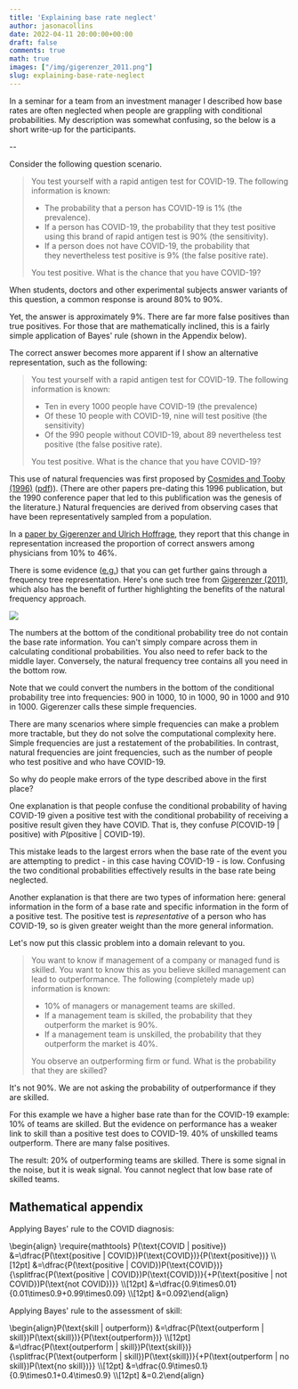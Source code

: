 ```yaml
---
title: 'Explaining base rate neglect'
author: jasonacollins
date: 2022-04-11 20:00:00+00:00
draft: false
comments: true
math: true
images: ["/img/gigerenzer_2011.png"]
slug: explaining-base-rate-neglect
---
```


In a seminar for a team from an investment manager I described how base rates are often neglected when people are grappling with conditional probabilities. My description was somewhat confusing, so the below is a short write-up for the participants.

--

Consider the following question scenario.

>You test yourself with a rapid antigen test for COVID-19. The following information is known:
>
>- The probability that a person has COVID-19 is 1% (the prevalence).
>- If a person has COVID-19, the probability that they test positive using this brand of rapid antigen test is 90% (the sensitivity).
>- If a person does not have COVID-19, the probability that they nevertheless test positive is 9% (the false positive rate).
>
>You test positive. What is the chance that you have COVID-19?

When students, doctors and other experimental subjects answer variants of this question, a common response is around 80% to 90%.

Yet, the answer is approximately 9%. There are far more false positives than true positives. For those that are mathematically inclined, this is a fairly simple application of Bayes' rule (shown in the Appendix below).

The correct answer becomes more apparent if I show an alternative representation, such as the following:

>You test yourself with a rapid antigen test for COVID-19. The following information is known:
>
>- Ten in every 1000 people have COVID-19 (the prevalence)
>- Of these 10 people with COVID-19, nine will test positive (the sensitivity)
>- Of the 990 people without COVID-19, about 89 nevertheless test positive (the false positive rate).
>
>You test positive. What is the chance that you have COVID-19?

This use of natural frequencies was first proposed by [Cosmides and Tooby (1996)](https://doi.org/10.1016/0010-0277(95)00664-8) ([pdf](http://citeseerx.ist.psu.edu/viewdoc/download?doi=10.1.1.131.8290&rep=rep1&type=pdf))). (There are other papers pre-dating this 1996 publication, but the 1990 conference paper that led to this publification was the genesis of the literature.) Natural frequencies are derived from observing cases that have been representatively sampled from a population.

In a [paper by Gigerenzer and Ulrich Hoffrage](https://journals.lww.com/academicmedicine/Abstract/1998/05000/Using_natural_frequencies_to_improve_diagnostic.24.aspx), they report that this change in representation increased the proportion of correct answers among physicians from 10% to 46%.

There is some evidence ([e.g.](https://doi.org/10.54870/1551-3440.1329)) that you can get further gains through a frequency tree representation. Here's one such tree from [Gigerenzer (2011)](https://doi.org/10.1136/bmj.d6386), which also has the benefit of further highlighting the benefits of the natural frequency approach.

![](/img/gigerenzer_2011.png)

The numbers at the bottom of the conditional probability tree do not contain the base rate information. You can't simply compare across them in calculating conditional probabilities. You also need to refer back to the middle layer. Conversely, the natural frequency tree contains all you need in the bottom row.

Note that we could convert the numbers in the bottom of the conditional probability tree into frequencies: 900 in 1000, 10 in 1000, 90 in 1000 and 910 in 1000. Gigerenzer calls these simple frequencies.

There are many scenarios where simple frequencies can make a problem more tractable, but they do not solve the computational complexity here. Simple frequencies are just a restatement of the probabilities. In contrast, natural frequencies are joint frequencies, such as the number of people who test positive and who have COVID-19.

So why do people make errors of the type described above in the first place?

One explanation is that people confuse the conditional probability of having COVID-19 given a positive test with the conditional probability of receiving a positive result given they have COVID. That is, they confuse *P*(COVID-19 | positive) with *P*(positive | COVID-19).

This mistake leads to the largest errors when the base rate of the event you are attempting to predict - in this case having COVID-19 - is low. Confusing the two conditional probabilities effectively results in the base rate being neglected.

Another explanation is that there are two types of information here: general information in the form of a base rate and specific information in the form of a positive test. The positive test is *representative* of a person who has COVID-19, so is given greater weight than the more general information.

Let's now put this classic problem into a domain relevant to you.

>You want to know if management of a company or managed fund is skilled. You want to know this as you believe skilled management can lead to outperformance. The following (completely made up) information is known:
>
>- 10% of managers or management teams are skilled.
>- If a management team is skilled, the probability that they outperform the market is 90%.
>- If a management team is unskilled, the probability that they outperform the market is 40%.
>
>You observe an outperforming firm or fund. What is the probability that they are skilled?

It's not 90%. We are not asking the probability of outperformance if they are skilled.

For this example we have a higher base rate than for the COVID-19 example: 10% of teams are skilled. But the evidence on performance has a weaker link to skill than a positive test does to COVID-19. 40% of unskilled teams outperform. There are many false positives.

The result: 20% of outperforming teams are skilled. There is some signal in the noise, but it is weak signal. You cannot neglect that low base rate of skilled teams.

## Mathematical appendix

Applying Bayes' rule to the COVID diagnosis:

\begin{align}
\require{mathtools} 
P(\text{COVID | positive}) &=\dfrac{P(\text{positive | COVID})P(\text{COVID})}{P(\text{positive})} \\\\[12pt]
&=\dfrac{P(\text{positive | COVID})P(\text{COVID})}{\splitfrac{P(\text{positive | COVID})P(\text{COVID})}{+P(\text{positive | not COVID})P(\text{not COVID})}} \\\\[12pt]
&=\dfrac{0.9\times0.01}{0.01\times0.9+0.99\times0.09} \\\\[12pt]
&=0.092\end{align}

Applying Bayes' rule to the assessment of skill:

\begin{align}P(\text{skill | outperform}) &=\dfrac{P(\text{outperform | skill})P(\text{skill})}{P(\text{outperform})} \\\\[12pt]
&=\dfrac{P(\text{outperform | skill})P(\text{skill})}{\splitfrac{P(\text{outperform | skill})P(\text{skill})}{+P(\text{outperform | no skill})P(\text{no skill})}} \\\\[12pt] 
&=\dfrac{0.9\times0.1}{0.9\times0.1+0.4\times0.9} \\\\[12pt] 
&=0.2\end{align}

